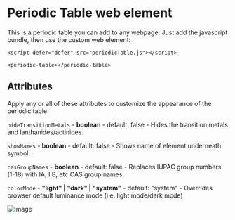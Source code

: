 # Periodic Table web element
This is a periodic table you can add to any webpage.  Just add the javascript bundle, then use the custom web element:

```
<script defer="defer" src="periodicTable.js"></script>

<periodic-table></periodic-table>
```

## Attributes

Apply any or all of these attributes to customize the appearance of the periodic table.

`hideTransitionMetals` - **boolean** - default: false - Hides the transition metals and lanthanides/actinides.

`showNames` - **boolean** - default: false - Shows name of element underneath symbol.

`casGroupNames` - **boolean** - default: false - Replaces IUPAC group numbers (1-18) with IA, IIB, etc CAS group names.

`colorMode` - **"light" | "dark" | "system"** - default: "system" - Overrides browser default luminance mode (i.e. light mode/dark mode)


![image](https://user-images.githubusercontent.com/7821384/153533584-40e6afdd-bbdb-4bf1-9a75-94c99ddeff34.png)
